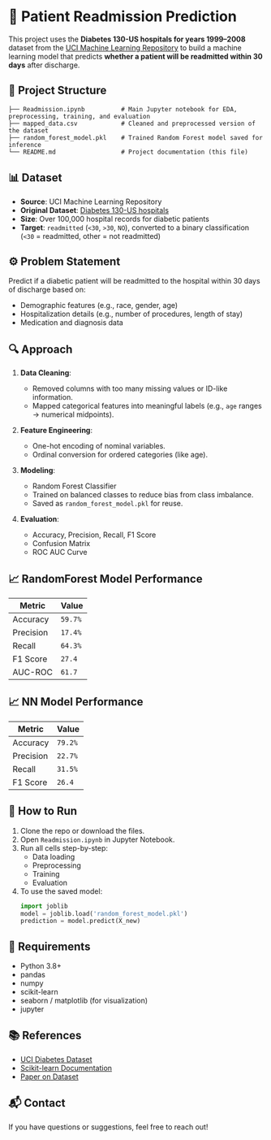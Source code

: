 
# 🏥 Patient Readmission Prediction

This project uses the **Diabetes 130-US hospitals for years 1999–2008** dataset from the [UCI Machine Learning Repository](https://archive.ics.uci.edu/dataset/296/diabetes+130-us+hospitals+for+years+1999-2008) to build a machine learning model that predicts **whether a patient will be readmitted within 30 days** after discharge.

## 📂 Project Structure

```
├── Readmission.ipynb          # Main Jupyter notebook for EDA, preprocessing, training, and evaluation
├── mapped_data.csv            # Cleaned and preprocessed version of the dataset
├── random_forest_model.pkl    # Trained Random Forest model saved for inference
└── README.md                  # Project documentation (this file)
```

## 📊 Dataset

- **Source**: UCI Machine Learning Repository  
- **Original Dataset**: [Diabetes 130-US hospitals](https://archive.ics.uci.edu/dataset/296)
- **Size**: Over 100,000 hospital records for diabetic patients
- **Target**: `readmitted` (`<30`, `>30`, `NO`), converted to a binary classification (`<30` = readmitted, other = not readmitted)

## ⚙️ Problem Statement

Predict if a diabetic patient will be readmitted to the hospital within 30 days of discharge based on:

- Demographic features (e.g., race, gender, age)
- Hospitalization details (e.g., number of procedures, length of stay)
- Medication and diagnosis data

## 🔍 Approach

1. **Data Cleaning**:
   - Removed columns with too many missing values or ID-like information.
   - Mapped categorical features into meaningful labels (e.g., `age` ranges → numerical midpoints).

2. **Feature Engineering**:
   - One-hot encoding of nominal variables.
   - Ordinal conversion for ordered categories (like age).

3. **Modeling**:
   - Random Forest Classifier
   - Trained on balanced classes to reduce bias from class imbalance.
   - Saved as `random_forest_model.pkl` for reuse.

4. **Evaluation**:
   - Accuracy, Precision, Recall, F1 Score
   - Confusion Matrix
   - ROC AUC Curve

## 📈 RandomForest Model Performance

| Metric        | Value     |
|---------------|-----------|
| Accuracy      |  `59.7%`    |
| Precision     |  `17.4%`    |
| Recall        |  `64.3%`    |
| F1 Score      |  `27.4`     |
| AUC-ROC       |  `61.7`     |

## 📈 NN Model Performance

| Metric        | Value     |
|---------------|-----------|
| Accuracy      |  `79.2%`    |
| Precision     |  `22.7%`    |
| Recall        |  `31.5%`    |
| F1 Score      |  `26.4`     |

## 🧪 How to Run

1. Clone the repo or download the files.
2. Open `Readmission.ipynb` in Jupyter Notebook.
3. Run all cells step-by-step:
   - Data loading
   - Preprocessing
   - Training
   - Evaluation
4. To use the saved model:
   ```python
   import joblib
   model = joblib.load('random_forest_model.pkl')
   prediction = model.predict(X_new)
   ```

## 📌 Requirements

- Python 3.8+
- pandas
- numpy
- scikit-learn
- seaborn / matplotlib (for visualization)
- jupyter

## 📚 References

- [UCI Diabetes Dataset](https://archive.ics.uci.edu/dataset/296)
- [Scikit-learn Documentation](https://scikit-learn.org/stable/)
- [Paper on Dataset](https://www.hindawi.com/journals/bmri/2014/781670/)

## 📬 Contact

If you have questions or suggestions, feel free to reach out!
